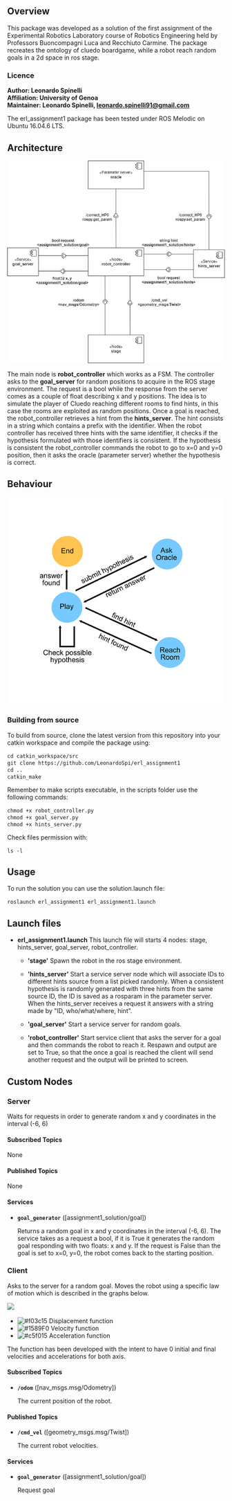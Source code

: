 ## Overview

This package was developed as a solution of the first assignment of the Experimental Robotics Laboratory course of Robotics Engineering held by Professors Buoncompagni Luca and Recchiuto Carmine. The package recreates the ontology of cluedo boardgame, while a robot reach random goals in a 2d space in ros stage.


### Licence

**Author: Leonardo Spinelli<br/>
Affiliation: University of Genoa<br />
Maintainer: Leonardo Spinelli, leonardo.spinelli91@gmail.com**

The erl_assignment1 package has been tested under ROS Melodic on Ubuntu 16.04.6 LTS.

## Architecture

![](architecture.jpg)

The main node is **robot_controller** which works as a FSM. The controller asks to the **goal_server** for random positions to acquire in the ROS stage environment. The request is a bool while the response from the server comes as a couple of float describing x and y positions. The idea is to simulate the player of Cluedo reaching different rooms to find hints, in this case the rooms are exploited as random positions. Once a goal is reached, the robot_controller retrieves a hint from the **hints_server**. The hint consists in a string which contains a prefix with the identifier. When the robot controller has received three hints with the same identifier, it checks if the hypothesis formulated with those identifiers is consistent. If the hypothesis is consistent the robot_controller commands the robot to go to x=0 and y=0 position, then it asks the oracle (parameter server) whether the hypothesis is correct.

## Behaviour

![](behaviour.jpg)

### Building from source

To build from source, clone the latest version from this repository into your catkin workspace and compile the package using:

	cd catkin_workspace/src
	git clone https://github.com/LeonardoSpi/erl_assignment1
	cd ..
	catkin_make

Remember to make scripts executable, in the scripts folder use the following commands:

	chmod +x robot_controller.py
	chmod +x goal_server.py
	chmod +x hints_server.py
	
Check files permission with:
	
	ls -l

## Usage

To run the solution you can use the solution.launch file:

	roslaunch erl_assignment1 erl_assignment1.launch

## Launch files

* **erl_assignment1.launch** This launch file will starts 4 nodes: stage, hints_server, goal_server, robot_controller.

	- **'stage'** Spawn the robot in the ros stage environment.

	- **'hints_server'** Start a service server node which will associate IDs to different hints source from a list picked randomly. When a consistent hypothesis is
	randomly generated with three hints from the same source ID, the ID is saved as a rosparam in the parameter server. When the hints_server receives a request it
	answers with a string made by "ID, who/what/where, hint".

	- **'goal_server'** Start a service server for random goals.

	- **'robot_controller'** Start service client that asks the server for a goal and then commands the robot to reach it. Respawn and output are set to True, so that the once a goal is reached the client will send another request and the output will be printed to screen.

## Custom Nodes

### Server

Waits for requests in order to generate random x and y coordinates in the interval (-6, 6)

#### Subscribed Topics

None

#### Published Topics

None

#### Services

* **`goal_generator`** ([assignment1_solution/goal])

	Returns a random goal in x and y coordinates in the interval (-6, 6). The service takes as a request a 		bool, if it is True it generates the random goal responding with two floats: x and y. If the request is 	False than the goal is set to x=0, y=0, the robot comes back to the starting position.

### Client

Asks to the server for a random goal. Moves the robot using a specific law of motion which is described in the graphs below.

![](it.plot.png)

- ![#f03c15](https://via.placeholder.com/15/f03c15/000000?text=+) Displacement function
- ![#1589F0](https://via.placeholder.com/15/1589F0/000000?text=+) Velocity function
- ![#c5f015](https://via.placeholder.com/15/c5f015/000000?text=+) Acceleration function

The function has been developed with the intent to have 0 initial and final velocities and accelerations for both axis.

#### Subscribed Topics

* **`/odom`** ([nav_msgs.msg/Odometry])

	The current position of the robot.

#### Published Topics

* **`/cmd_vel`** ([geometry_msgs.msg/Twist])

	The current robot velocities.

#### Services

* **`goal_generator`** ([assignment1_solution/goal])

	Request goal
 


